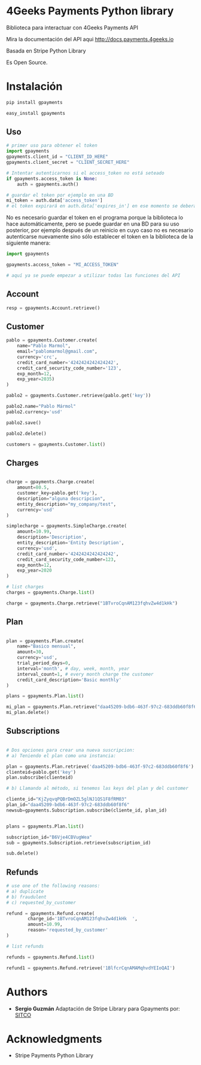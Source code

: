 # 4Geeks Payments Python library

Biblioteca para interactuar con 4Geeks Payments API

Mira la documentación del API aqui http://docs.payments.4geeks.io

Basada en Stripe Python Library

Es Open Source.


Instalación
===========

```sh
pip install gpayments
```

```sh
easy_install gpayments
```

## Uso


```python
# primer uso para obtener el token
import gpayments
gpayments.client_id = "CLIENT_ID_HERE"
gpayments.client_secret = "CLIENT_SECRET_HERE"

# Intentar autenticarnos si el access_token no está seteado
if gpayments.access_token is None:
    auth = gpayments.auth()

# guardar el token por ejemplo en una BD
mi_token = auth.data['access_token']
# el token expirará en auth.data['expires_in'] en ese momento se deberá autenticar otra vez

```

No es necesario guardar el token en el programa porque la biblioteca lo hace automáticamente, pero se puede guardar en 
una BD para su uso posterior, por ejemplo después de un reinicio en cuyo caso no es necesario autenticarse nuevamente 
sino sólo establecer el token en la biblioteca de la siguiente manera:

```python
import gpayments

gpayments.access_token = "MI_ACCESS_TOKEN"

# aquí ya se puede empezar a utilizar todas las funciones del API
```

## Account

```python
resp = gpayments.Account.retrieve()
```

## Customer

```python
pablo = gpayments.Customer.create(
    name="Pablo Marmol",
    email="pablomarmol@gmail.com",
    currency='crc',
    credit_card_number='4242424242424242',
    credit_card_security_code_number='123',
    exp_month=12,
    exp_year=2035)
)

pablo2 = gpayments.Customer.retrieve(pablo.get('key'))

pablo2.name="Pablo Mármol"
pablo2.currency='usd'

pablo2.save()

pablo2.delete()

customers = gpayments.Customer.list()
```

## Charges
```python

charge = gpayments.Charge.create(
    amount=80.5,
    customer_key=pablo.get('key'),
    description="alguna descripcion",
    entity_description="my_company/test",
    currency='usd'
)

simplecharge = gpayments.SimpleCharge.create(
    amount=10.99,
    description='Description',
    entity_description='Entity Description',
    currency='usd',
    credit_card_number='4242424242424242',
    credit_card_security_code_number=123,
    exp_month=12,
    exp_year=2020
)

# list charges
charges = gpayments.Charge.list()

charge = gpayments.Charge.retrieve("1BTvroCqnAM123fqhvZw4d1kHk")

```

## Plan

```python

plan = gpayments.Plan.create(
    name="Basico mensual",
    amount=30,
    currency='usd',
    trial_period_days=0,
    interval='month', # day, week, month, year
    interval_count=1, # every month charge the customer
    credit_card_description='Basic monthly'
)

plans = gpayments.Plan.list()

mi_plan = gpayments.Plan.retrieve("daa45209-bdb6-463f-97c2-683ddb60f8f6")
mi_plan.delete()
```

## Subscriptions

```python

# Dos opciones para crear una nueva suscripcion:
# a) Teniendo el plan como una instancia:

plan = gpayments.Plan.retrieve('daa45209-bdb6-463f-97c2-683ddb60f8f6')
clienteid=pablo.get('key')
plan.subscribe(clienteid)

# b) Llamando al método, si tenemos las keys del plan y del customer

cliente_id="KjZyqvqPQBrDmOZL5glNJ1QS1F8fRM03"
plan_id="daa45209-bdb6-463f-97c2-683ddb60f8f6"
newsub=gpayments.Subscription.subscribe(cliente_id, plan_id)


plans = gpayments.Plan.list()

subscription_id="B6Vje4CBVugWea"
sub = gpayments.Subscription.retrieve(subscription_id)

sub.delete()

```

## Refunds

``` python
# use one of the following reasons:
# a) duplicate
# b) fraudulent
# c) requested_by_customer

refund = gpayments.Refund.create(
        charge_id='1BTvroCqnAM123fqhvZw4d1kHk  ',
        amount=10.99,
        reason='requested_by_customer'
)

# list refunds

refunds = gpayments.Refund.list()

refund1 = gpayments.Refund.retrieve('1BlfcrCqnAMAMqhvdYEIoQAI')
```

# Authors
* **Sergio Guzmán** Adaptación de Stripe Library para Gpayments por: [SITCO](http://www.sitcocr.com)


# Acknowledgments
* Stripe Payments Python Library